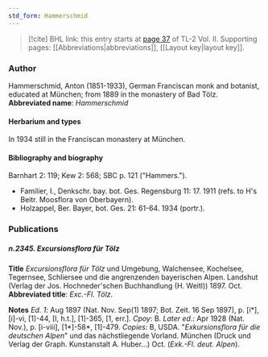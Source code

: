 ```yaml
---
std_form: Hammerschmid
---
```


> [!cite] BHL link: this entry starts at [page 37](https://www.biodiversitylibrary.org/page/33068279) of TL-2 Vol. II.
> Supporting pages: [[Abbreviations|abbreviations]], [[Layout key|layout key]].

### Author

Hammerschmid, Anton (1851-1933), German Franciscan monk and botanist, educated at München; from 1889 in the monastery of Bad Tölz. 
**Abbreviated name**: *Hammerschmid*

#### Herbarium and types

In 1934 still in the Franciscan monastery at München.

#### Bibliography and biography

Barnhart 2: 119; Kew 2: 568; SBC p. 121 ("Hammers.").
- Familier, I., Denkschr. bay. bot. Ges. Regensburg 11: 17. 1911 (refs. to H's Beitr. Moosflora von Oberbayern).
- Holzappel, Ber. Bayer, bot. Ges. 21: 61-64. 1934 (portr.).

### Publications

##### n.2345. Excursionsflora für Tölz

**Title**
*Excursionsflora für Tölz* und Umgebung, Walchensee, Kochelsee, Tegernsee, Schliersee und die angrenzenden bayerischen Alpen. Landshut (Verlag der Jos. Hochneder'schen Buchhandlung (H. Weitl)) 1897. Oct.
**Abbreviated title**: *Exc.-Fl. Tölz*.

**Notes**
*Ed. 1*: Aug 1897 (Nat. Nov. Sep(1) 1897; Bot. Zeit. 16 Sep 1897), p. \[i\*\], \[i\]-vi, \[1\]-44, \[I, h.t.\], \[1\]-365, \[1, err.\]. *Cpoy*: B.
*Later ed*.: Apr 1928 (Nat. Nov.), p. \[i-viii\], \[1\*\]-58\*, \[1\]-479. *Copies*: B, USDA. "*Exkursionsflora für die deutschen Alpen*" und das nächstliegende Vorland. München (Druck und Verlag der Graph. Kunstanstalt A. Huber...) Oct. (*Exk.-Fl. deut. Alpen*).

